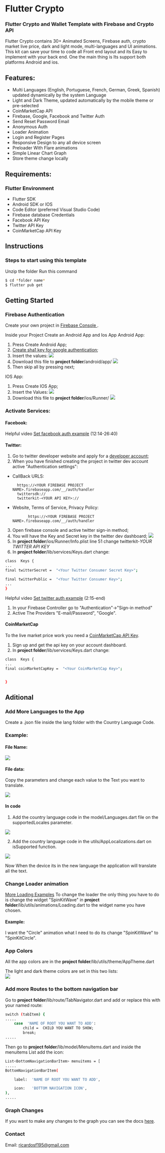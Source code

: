 
# Flutter Crypto
### Flutter Crypto and Wallet Template with Firebase and Crypto API
    
Flutter Crypto contains 30+ Animated Screens, Firebase auth, crypto market live price, dark and light mode, multi-languages and UI animations. This kit can save your time to code all Front end layout and its Easy to implement with your back end. One the main thing is Its support both platforms Android and ios.



## Features:

  - Multi Languages (English, Portuguese, French, German, Greek, Spanish) updated dynamically by the system Language
  - Light and Dark Theme, updated automatically by the mobile theme or pre-selected  
  - CoinMarketCap API
  - Firebase, Google, Facebook and Twitter  Auth  
  - Send Reset Password Email 
  - Anonymous Auth  
  - Loader Animation
  - Login and Register Pages
  - Responsive Design to any all device screen
  - Preloader With Flare animations 
  - Simple Linear Chart Graph 
  - Store theme change locally
  

## Requirements:
### Flutter Environment
* Flutter SDK
* Android SDK or IOS
* Code Editor (preferred&nbsp;Visual Studio Code)
* Firebase database Credentials 
* Facebook API Key
* Twitter API Key
* CoinMarketCap API Key

 

## Instructions
### Steps to start using this template

Unzip the folder
Run this command
```sh
$ cd *folder name* 
$ flutter pub get
```

## Getting Started
### Firebase Authentication
Create your own project in [Firebase Console ](https://console.firebase.google.com/). 	

Inside your Project  Create an Android App and Ios App
 Android App:

 1. Press Create Android App;
 2. [Create sha1 key for google authentication](https://developers.google.com/android/guides/client-auth);
 3. Insert the values:
  ![](readmeImages/android_app_1.png)
 4. Download this file to **project folder**/android/app/
   ![](readmeImages/android_app_2.png)
  5. Then skip all by pressing next;

IOS App:

1. Press Create IOS App;
2. Insert the Values:
 ![](readmeImages/ios_app_1.png)
 3. Download this file to **project folder**/ios/Runner/
 ![](readmeImages/ios_app_2.png)

### Activate Services:

#### Facebook:

Helpful video [Set facebook auth example](https://www.youtube.com/watch?v=r0JtCUkSdWQ) (12:14-26:40)

#### Twitter:

1. Go to twitter developer website and apply for a [developer account](https://developer.twitter.com/en/apply-for-access);
2. When you have finished creating the project in twitter dev account active "Authentication settings":
- CallBack URLS: 
		
		https://<YOUR FIREBASE PROJECT NAME>.firebaseapp.com/__/auth/handler
		twittersdk://
		twitterkit-<YOUR API KEY>:// 
		
- Website,  Terms of Service, Privacy Policy:
			 
			 https://<YOUR FIREBASE PROJECT NAME>.firebaseapp.com/__/auth/handler

3. Open firebase console and active twitter sign-in method;
4. You will have the Key and Secret key in the twitter dev dashboard;
![](readmeImages/twitter_api_fb.jpg)
5. In **project folder**/ios/Runner/Info.plist line 51 change twitterkit-*YOUR TWITTER API KEY*
6. In  **project folder**/lib/services/Keys.dart change:
```sh
class  Keys {
...
final twitterSecret =  "<Your Twitter Consumer Secret Key>";

final twitterPublic =  "<Your Twitter Consumer Key>";
...
}
```

Helpful video [Set twitter auth example](https://www.youtube.com/watch?v=AmezHgR9Adc&t=129s) (2:15-end)

1. In your Firebase Controller go to "Authentication"->"Sign-in method"	
2. Active The Providers "E-mail/Password", "Google".


####  CoinMarketCap

To the live market price work you need a [CoinMarketCap API Key](https://pro.coinmarketcap.com/account).
1. Sign up and get the api key on your account dashboard.
2. In **project folder**/lib/services/Keys.dart change:

```sh
class  Keys {
...
final coinMarketCapKey =  "<Your CoinMarketCap Key>";


}
```


## Aditional 
### Add More Languages to the App

Create a .json file inside the lang folder with the Country Language Code.

### Example: 
#### File Name:
![](readmeImages/create_lang_json.png)
#### File data:
 Copy the parameters and change each value to the Text you want to translate.
 
![](readmeImages/change_lang_parameters.png)

#### In code

 1. Add the country language code in the model/Languages.dart  file on the supportedLocales parameter.

![](readmeImages/add_suported_languages.png)
 
 2. Add the country language code in the utils/AppLocalizations.dart on isSupported function.

![](readmeImages/add_lang_supported.png)

Now When the device its in the new language the application will translate all the text.

### Change Loader animation

[More Loading Examples](https://pub.dev/packages/flutter_spinkit#-showcase)
To change the loader the only thing you have to do is change the widget "SpinKitWave" in **project folder**/lib/utils/animations/Loading.dart to the widget name you have chosen. 

#### Example:
I want the "Circle" animation what I need to do its change "SpinKitWave" to "SpinKitCircle".

### App Colors
All the app colors are in the **project folder**/lib/utils/theme/AppTheme.dart

The light and dark theme colors are set in this two lists:   
![](readmeImages/light_dark_theme_colors.png)
### Add more Routes to the bottom navigation bar
Go to **project folder**/lib/route/TabNavigator.dart 	and add or replace this with your named route:
```sh
switch (tabItem) {
.....
	case  'NAME OF ROOT YOU WANT TO ADD':
		child =  CHILD YOU WANT TO SHOW;
		break;
.....
```
Then go to **project folder**/lib/model/MenuItems.dart and inside the menuitems List add the icon:
```sh
List<BottomNavigationBarItem> menuitems = [
.....
BottomNavigationBarItem(

	label:  'NAME OF ROOT YOU WANT TO ADD',

	icon:   'BOTTOM NAVIGATION ICON',
),
.....
```

### Graph Changes
If you want to make any changes to the graph you can see the docs [here](https://github.com/imaNNeoFighT/fl_chart/blob/master/repo_files/documentations/line_chart.md).


### Contact 
Email: ricardosf195@gmail.com 